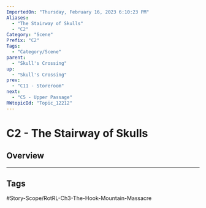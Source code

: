 ```yaml
---
ImportedOn: "Thursday, February 16, 2023 6:10:23 PM"
Aliases:
  - "The Stairway of Skulls"
  - "C2"
Category: "Scene"
Prefix: "C2"
Tags:
  - "Category/Scene"
parent:
  - "Skull's Crossing"
up:
  - "Skull's Crossing"
prev:
  - "C11 - Storeroom"
next:
  - "C5 - Upper Passage"
RWtopicId: "Topic_12212"
---
```

# C2 - The Stairway of Skulls
## Overview

---
## Tags
#Story-Scope/RotRL-Ch3-The-Hook-Mountain-Massacre

